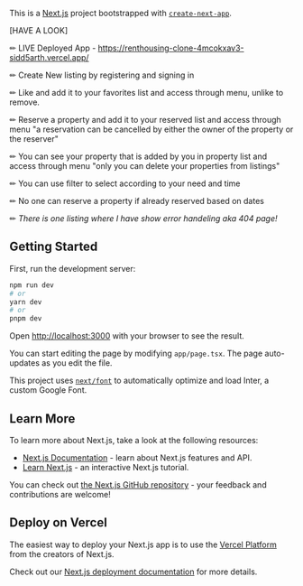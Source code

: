 This is a [Next.js](https://nextjs.org/) project bootstrapped with [`create-next-app`](https://github.com/vercel/next.js/tree/canary/packages/create-next-app).

[HAVE A LOOK]

✏ LIVE Deployed App - https://renthousing-clone-4mcokxav3-sidd5arth.vercel.app/  

✏ Create New listing by registering and signing in

✏ Like and add it to your favorites list and access through menu, unlike to remove.

✏ Reserve a property and add it to your reserved list and access through menu "a reservation can be cancelled by either the owner of the property or the reserver"

✏ You can see your property that is added by you in property list and access through menu "only you can delete your properties from listings"

✏ You can use filter to select according to your need and time

✏ No one can reserve a property if already reserved based on dates

✏ *There is one listing where I have show error handeling aka 404 page!*


## Getting Started

First, run the development server:

```bash
npm run dev
# or
yarn dev
# or
pnpm dev
```

Open [http://localhost:3000](http://localhost:3000) with your browser to see the result.

You can start editing the page by modifying `app/page.tsx`. The page auto-updates as you edit the file.

This project uses [`next/font`](https://nextjs.org/docs/basic-features/font-optimization) to automatically optimize and load Inter, a custom Google Font.

## Learn More

To learn more about Next.js, take a look at the following resources:

- [Next.js Documentation](https://nextjs.org/docs) - learn about Next.js features and API.
- [Learn Next.js](https://nextjs.org/learn) - an interactive Next.js tutorial.

You can check out [the Next.js GitHub repository](https://github.com/vercel/next.js/) - your feedback and contributions are welcome!

## Deploy on Vercel

The easiest way to deploy your Next.js app is to use the [Vercel Platform](https://vercel.com/new?utm_medium=default-template&filter=next.js&utm_source=create-next-app&utm_campaign=create-next-app-readme) from the creators of Next.js.

Check out our [Next.js deployment documentation](https://nextjs.org/docs/deployment) for more details.
